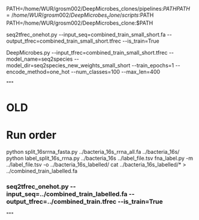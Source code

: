 PATH=/home/WUR/grosm002/DeepMicrobes_clones/pipelines:$PATH
PATH=/home/WUR/grosm002/DeepMicrobes_clone/scripts:$PATH
PATH=/home/WUR/grosm002/DeepMicrobes_clone:$PATH



seq2tfrec_onehot.py --input_seq=combined_train_small_short.fa --output_tfrec=combined_train_small_short.tfrec --is_train=True


DeepMicrobes.py --input_tfrec=combined_train_small_short.tfrec --model_name=seq2species --model_dir=seq2species_new_weights_small_short --train_epochs=1 --encode_method=one_hot --num_classes=100 --max_len=400


"""
# OLD
# Run order
python split_16srrna_fasta.py ../bacteria_16s_rrna_all.fa ../bacteria_16s/
python label_split_16s_rrna.py ../bacteria_16s ../label_file.tsv
fna_label.py -m ../label_file.tsv -o ../bacteria_16s_labelled/
cat ../bacteria_16s_labelled/* > ../combined_train_labelled.fa
### seq2tfrec_onehot.py --input_seq=../combined_train_labelled.fa --output_tfrec=../combined_train.tfrec --is_train=True
"""